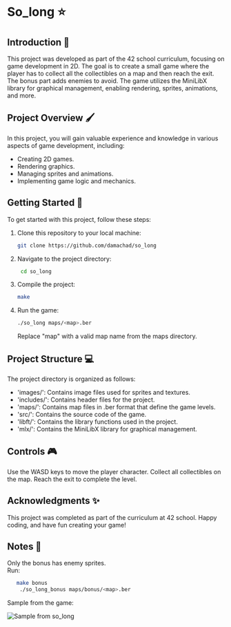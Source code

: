 # So_long :star:

## Introduction :rocket:

This project was developed as part of the 42 school curriculum, focusing on game development in 2D. The goal is to create a small game where the player has to collect all the collectibles on a map and then reach the exit. The bonus part adds enemies to avoid. The game utilizes the MiniLibX library for graphical management, enabling rendering, sprites, animations, and more.

## Project Overview :paintbrush:

In this project, you will gain valuable experience and knowledge in various aspects of game development, including:

- Creating 2D games.
- Rendering graphics.
- Managing sprites and animations.
- Implementing game logic and mechanics.

## Getting Started :page_with_curl:

To get started with this project, follow these steps:

1. Clone this repository to your local machine:

   ```sh
   git clone https://github.com/damachad/so_long
   ```
2. Navigate to the project directory:

   ```sh
    cd so_long
   ```
3. Compile the project:

    ```sh
    make
    ```

4. Run the game:

    ```sh
    ./so_long maps/<map>.ber
    ```
    Replace "map" with a valid map name from the maps directory.

## Project Structure :computer:
The project directory is organized as follows:

- 'images/': Contains image files used for sprites and textures.
- 'includes/': Contains header files for the project.
- 'maps/': Contains map files in .ber format that define the game levels.
- 'src/': Contains the source code of the game.
- 'libft/': Contains the library functions used in the project.
- 'mlx/': Contains the MiniLibX library for graphical management.

## Controls 🎮
Use the WASD keys to move the player character.
Collect all collectibles on the map.
Reach the exit to complete the level.

## Acknowledgments :sparkles: 
This project was completed as part of the curriculum at 42 school.
Happy coding, and have fun creating your game!

## Notes 📝
Only the bonus has enemy sprites.   
Run:
```sh
   make bonus
    ./so_long_bonus maps/bonus/<map>.ber
```
Sample from the game:   

![Sample from so_long](https://github.com/damachad/so_long/assets/128734978/dcf4ebec-8b58-4dc0-92b0-e0c89446f56f)

